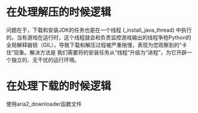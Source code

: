 # 在处理解压的时候逻辑
问题在于，下载和安装JDK的任务也是在一个线程 (_install_java_thread) 中执行的。当有游戏在运行时，这个线程就会和负责监控游戏输出的线程争抢Python的全局解释器锁（GIL），导致下载和解压过程被严重拖慢，表现为您观察到的“卡住”现象。解决方法是
我们需要将的安装任务从“线程”升级为“进程”，为它开辟一个独立的、无干扰的运行环境。
# 在处理下载的时候逻辑
使用aria2_downloader函数文件